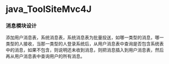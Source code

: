 # java_ToolSiteMvc4J

### 消息模块设计
添加用户消息表，系统消息表，系统消息表为批量投送，如哪一类型的消息，哪一类型的人接收，当那一类型的人登录系统后，从用户消息表中查询是否包含系统表中的消息，如果不包含，则说明还未收到消息，则把消息插入到用户消息表，然后再从用户消息表中查询用户的所有消息。